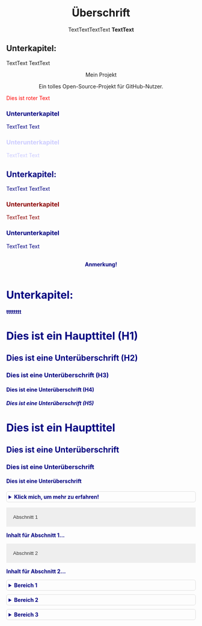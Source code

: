 <center>

# Überschrift

TextTextTextText
**TextText**
</center>


<h2>Unterkapitel:</h2>

TextText
TextText
<p align="center">Mein Projekt</p>
<p align="center">Ein tolles Open-Source-Projekt für GitHub-Nutzer.</p>

<span style="color: red;">Dies ist roter Text</span>


<font color="#000080">
<h3>Unterunterkapitel</h3>

TextText
Text
</font>
<font color="#CCCCFF">
<h3>Unterunterkapitel</h3>

TextText
Text
</font>
<font color="#000080">



<h2>Unterkapitel:</h2>

TextText
TextText

<font color="#8b0000">
<h3>Unterunterkapitel</h3>

TextText
Text
</font>
<font color="#000080">
<h3>Unterunterkapitel</h3>

TextText
Text
</font>
<font color="#000080">

<br>
<center>
    <b>
        Anmerkung!
        <br>
        <br>
        
    
</center>
<h1>Unterkapitel:</h1>

tttttttt


# Dies ist ein Haupttitel (H1)

## Dies ist eine Unterüberschrift (H2)

### Dies ist eine Unterüberschrift (H3)

#### Dies ist eine Unterüberschrift (H4)

##### Dies ist eine Unterüberschrift (H5)

<h1>Dies ist ein Haupttitel</h1>

<h2>Dies ist eine Unterüberschrift</h2>

<h3>Dies ist eine Unterüberschrift</h3>

<h4>Dies ist eine Unterüberschrift</h4>
<font color="#000080">
<details>
  <summary>Klick mich, um mehr zu erfahren!</summary>

  Hier ist der Inhalt, der in der klapplaren Box angezeigt wird. Dies kann beliebiger Markdown-Text sein.

  Zum Beispiel eine Liste:
  - Punkt 1
  - Punkt 2
  - Punkt 3
</details>
</font>


<!DOCTYPE html>
<html lang="en">
<head>
  <meta charset="UTF-8">
  <meta name="viewport" content="width=device-width, initial-scale=1.0">
  <style>
    .accordion {
      background-color: #eee;
      color: #333;
      cursor: pointer;
      padding: 18px;
      width: 100%;
      text-align: left;
      border: none;
      outline: none;
      transition: 0.4s;
    }

    .panel {
      padding: 0 18px;
      display: none;
      background-color: white;
      overflow: hidden;
    }
  </style>
</head>
<body>

<button class="accordion">Abschnitt 1</button>
<div class="panel">
  <p>Inhalt für Abschnitt 1...</p>
</div>

<button class="accordion">Abschnitt 2</button>
<div class="panel">
  <p>Inhalt für Abschnitt 2...</p>
</div>

<script>
  var acc = document.getElementsByClassName("accordion");
  var i;

  for (i = 0; i < acc.length; i++) {
    acc[i].addEventListener("click", function() {
      this.classList.toggle("active");
      var panel = this.nextElementSibling;
      if (panel.style.display === "block") {
        panel.style.display = "none";
      } else {
        panel.style.display = "block";
      }
    });
  }
</script>

</body>
</html>



<style>
  details {
    border: 1px solid #ddd;
    padding: 5px;
    margin-bottom: 10px;
    border-radius: 5px;
  }
  summary {
    cursor: pointer;
  }
</style>

<details>
  <summary>Bereich 1</summary>
  
  Inhalt des Bereichs 1.

</details>

<details>
  <summary>Bereich 2</summary>
  
  Inhalt des Bereichs 2.

</details>

<details>
  <summary>Bereich 3</summary>
  
  Inhalt des Bereichs 3.

</details>

